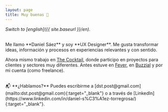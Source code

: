 ```yaml
---
layout: page
title: Muy buenas 👋
---
```



*Switch to [english]({{ site.baseurl }}/en).*

<br>
Me llamo **Daniel Sáez** y soy **UX Designer**. Me gusta transformar ideas, información y procesos en experiencias relevantes y con sentido.

Ahora mismo trabajo en [The Cocktail](https://the-cocktail.com), donde participo en proyectos para clientes y sectores muy diferentes. Antes estuve en [Fever](https://feverup.com/), en [Buzzial](https://buzzial.com/) y por mi cuenta (como freelance).

<br>
📬 **¿Hablamos?** Puedes escribirme a [dst.post@gmail.com](mailto:dst.post@gmail.com){:target="_blank"} o a través de [LinkedIn](https://www.linkedin.com/in/daniel-s%C3%A1ez-torregrosa/){:target="_blank"}.



